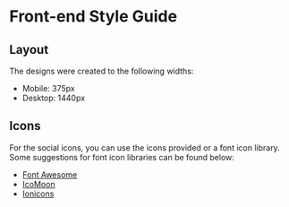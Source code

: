 # Front-end Style Guide

## Layout
The designs were created to the following widths:

- Mobile: 375px
- Desktop: 1440px

## Icons
For the social icons, you can use the icons provided or a font icon library. Some suggestions for font icon libraries can be found below:

- [Font Awesome](https://fontawesome.com)
- [IcoMoon](https://icomoon.io)
- [Ionicons](https://ionicons.com)
